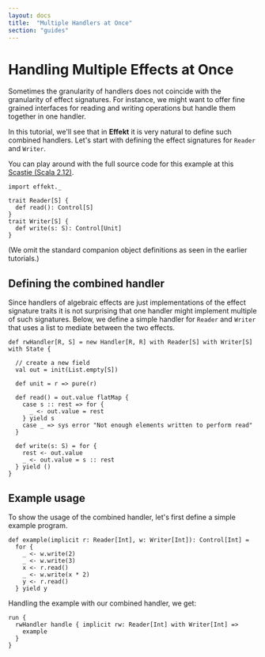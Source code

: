 ```yaml
---
layout: docs
title:  "Multiple Handlers at Once"
section: "guides"
---
```


# Handling Multiple Effects at Once

Sometimes the granularity of handlers does not coincide with the
granularity of effect signatures. For instance, we might want to
offer fine grained interfaces for reading and writing operations
but handle them together in one handler.

In this tutorial, we'll see that in **Effekt** it is very natural to
define such combined handlers. Let's start with defining the
effect signatures for `Reader` and `Writer`.

You can play around with the full source code for this example at this
[Scastie (Scala 2.12)](https://scastie.scala-lang.org/xsU2asSTQNiEI93ocjHpSg).

```tut:book:silent
import effekt._

trait Reader[S] {
  def read(): Control[S]
}
trait Writer[S] {
  def write(s: S): Control[Unit]
}
```

(We omit the standard companion object definitions as seen in the
earlier tutorials.)

## Defining the combined handler

Since handlers of algebraic effects are just implementations of
the effect signature traits it is not surprising that one handler
might implement multiple of such signatures. Below, we define a
simple handler for `Reader` and `Writer` that uses a list to mediate
between the two effects.

```tut:book:silent
def rwHandler[R, S] = new Handler[R, R] with Reader[S] with Writer[S] with State {

  // create a new field
  val out = init(List.empty[S])

  def unit = r => pure(r)

  def read() = out.value flatMap {
    case s :: rest => for {
      _ <- out.value = rest
    } yield s
    case _ => sys error "Not enough elements written to perform read"
  }

  def write(s: S) = for {
    rest <- out.value
    _ <- out.value = s :: rest
  } yield ()
}
```

## Example usage

To show the usage of the combined handler, let's first define a
simple example program.
```tut:book:silent
def example(implicit r: Reader[Int], w: Writer[Int]): Control[Int] =
  for {
    _ <- w.write(2)
    _ <- w.write(3)
    x <- r.read()
    _ <- w.write(x * 2)
    y <- r.read()
  } yield y
```

Handling the example with our combined handler, we get:

```tut
run {
  rwHandler handle { implicit rw: Reader[Int] with Writer[Int] =>
    example
  }
}
```

